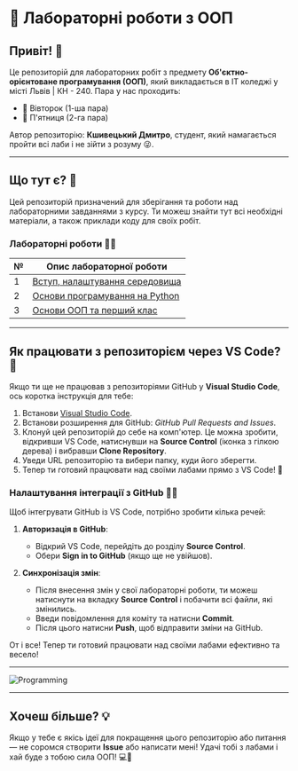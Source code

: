 # 🚀 Лабораторні роботи з ООП

## Привіт! 👋
Це репозиторій для лабораторних робіт з предмету **Об'єктно-орієнтоване програмування (ООП)**, який викладається в IT коледжі у місті Львів | КН - 240. Пара у нас проходить:

- 📅 Вівторок (1-ша пара)
- 📅 П'ятниця (2-га пара)

Автор репозиторію: **Кшивецький Дмитро**, студент, який намагається пройти всі лаби і не зійти з розуму 😜.

---

## Що тут є? 🤔

Цей репозиторій призначений для зберігання та роботи над лабораторними завданнями з курсу. Ти можеш знайти тут всі необхідні матеріали, а також приклади коду для своїх робіт.

### Лабораторні роботи 🧑‍💻

| №   | Опис лабораторної роботи                                   |
| --- | ---------------------------------------------------------- |
| 1   | [Вступ, налаштування середовища](./1_lab/README.md)                             |
| 2   | [Основи програмування на Python](./2_lab/README.md) 
| 3   | [Основи ООП та перший клас](./3_lab/README.md) 

---

## Як працювати з репозиторієм через VS Code? 🎨

Якщо ти ще не працював з репозиторіями GitHub у **Visual Studio Code**, ось коротка інструкція для тебе:

1. Встанови [Visual Studio Code](https://code.visualstudio.com/).
2. Встанови розширення для GitHub: _GitHub Pull Requests and Issues_.
3. Клонуй цей репозиторій до себе на комп'ютер. Це можна зробити, відкривши VS Code, натиснувши на **Source Control** (іконка з гілкою дерева) і вибравши **Clone Repository**.
4. Уведи URL репозиторію та вибери папку, куди його зберегти.
5. Тепер ти готовий працювати над своїми лабами прямо з VS Code! 🎉

### Налаштування інтеграції з GitHub 👨‍💻

Щоб інтегрувати GitHub із VS Code, потрібно зробити кілька речей:

1. **Авторизація в GitHub**:
    - Відкрий VS Code, перейдіть до розділу **Source Control**.
    - Обери **Sign in to GitHub** (якщо ще не увійшов).

2. **Синхронізація змін**:
    - Після внесення змін у свої лабораторні роботи, ти можеш натиснути на вкладку **Source Control** і побачити всі файли, які змінились.
    - Введи повідомлення для коміту та натисни **Commit**.
    - Після цього натисни **Push**, щоб відправити зміни на GitHub.

От і все! Тепер ти готовий працювати над своїми лабами ефективно та весело!

---

![Programming](https://media.giphy.com/media/du3J3cXyzhj75IOgvA/giphy.gif)

---

## Хочеш більше? 💡

Якщо у тебе є якісь ідеї для покращення цього репозиторію або питання — не соромся створити **Issue** або написати мені! Удачі тобі з лабами і хай буде з тобою сила ООП! 💻🚀
